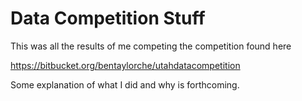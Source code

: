 # Data Competition Stuff
This was all the results of me competing the competition found here

https://bitbucket.org/bentaylorche/utahdatacompetition

Some explanation of what I did and why is forthcoming.
